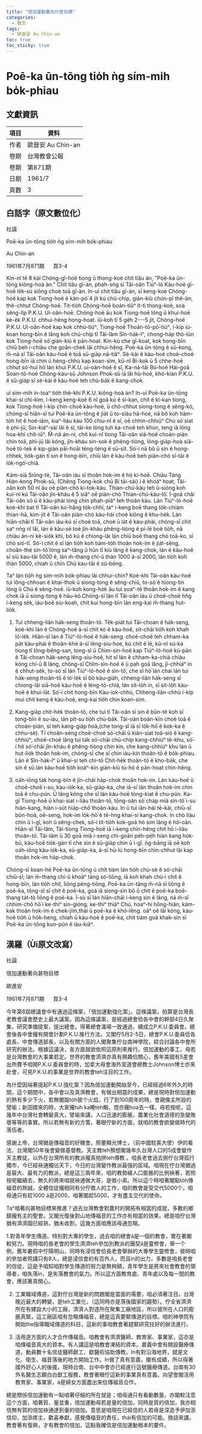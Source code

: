 ```yaml
---
title: "倍加運動著向什麼目標"
categories:
  - 散文
tags:
  - 歐晉安 Au Chìn-an
toc: true
toc_sticky: true
---
```


# Poē-ka ūn-tōng tio̍h ǹg sím-mi̍h bo̍k-phiau

## 文獻資訊

| 項目 | 資料 |
|---|---|
| 作者 | 歐晉安 Au Chìn-an |
| 卷期 | 台灣教會公報 |
| 卷期 | 第871期 |
| 日期 | 1961/7 |
| 頁數 | 3 |

## 白話字（原文數位化）

社論

Poē-ka ūn-tōng tio̍h ǹg sím-mi̍h bo̍k-phiau

Au Chìn-an

1961年7月871期      頁3-4

Kin-nî tē 8 kài Chóng-gī-hoē tiong ū thong-koè chit tiâu àn, "Poē-ka ūn-tōng kiông-hoà àn." Chit tiâu gī-àn, phah-sǹg sī Tâi-oân Tiúⁿ-ló Kàu-hoē gī-hoē le̍k-sú siōng choè toā gī-àn. In-uī chit tiâu gī-àn, sī keng-koè Chóng-hoē kap kok Tiong-hoē ê kàn-pō͘ 4 ji̍t kú chū-chi̍p, gián-kiù chún-pī thê-àn, thê-chhut Chóng-hoē. Tit-tio̍h Chóng-hoē boán-tiûⁿ it-tì thong-koè, soà sêng-li̍p P.K.U. Uí-oân-hoē. Chóng-hoē āu kok Tiong-hoē lóng ū khui-hoē kè-e̍k P.K.U. chhuì-hêng hong-hoat. iū-koh tī 5 ge̍h 2---5 ji̍t, Chóng-hoē P.K.U. Uí-oân-hoē kap kok chhù-tiúⁿ, Tiong-hoē Thoân-tō-pō͘-tiúⁿ, í-ki̍p iú-koan hong-bīn ê lâng koh chū-chi̍p tī Tâi-lâm Sîn-ha̍k-īⁿ, chong-ha̍p thó-lūn kok Tiong-hoē só͘ gián-kiù ê pān-hoat. Kin-kù che gī-koat, kok hong-bīn chiū beh i-chiàu che goân-chek lâi chhui-hêng. Poē-ka ūn-tōng ê sū-kong, m̄-nā sī Tâi-oân kàu-hoē ê toā sū-gia̍p nā-tiāⁿ. Sè-kài ê kàu-hoē choē-choē hong-bīn iā chin ū hèng-chhù kap koan-sim, kū-nî Bí-kok ū 5 chhe-hoē chhut só͘-huì hō͘ lán khui P.K.U. uí-oân-hoē ê sî, Ka-ná-tāi Bú-hoē Hái-goā Soan-tō-hoē Chóng-kàu-sū Johnson Phok-sū iā lâi hù-hoē, khó-kiàn P.K.U. ê sū-gia̍p sī sè-kài ê kàu-hoē teh chù-ba̍k ê kang-chok.

uī sím-mi̍h in-toaⁿ tio̍h thê-khí P.K.U. kiông-hoà àn? In-uī Poē-ka ūn-tōng khai-sí chì-kim, í-keng keng-koè 6 nî goā kú ê sî-kan, chit ê kî-kan tiong, kok Tiong-hoē í-ki̍p chin-choē kàu-hoē, ū chò-chhut siong-tong ê sêng-kó, chóng-sī hiān-sī tuì Poē-ka ūn-tōng ê jia̍t ū to-siáu hā-hoé, nā bô koh tiám-to̍h hit ê hoé-iām, kiaⁿ-liáu kàu 100 chiu-nî ê sî, oē chhin-chhiūⁿ Chú só͘ siat ê phì-jū; Sin-kiáⁿ-sài lâi ê sî, tāi-ke lóng tuh ka-choē teh khùn, teng iā lóng hoa-khì chi̍t-iūⁿ. M̄-nā án-ni, chit kuí-nî tiong Tâi-oân siā-hoē choán-piàn chin toā, phì-jū lâi kóng, jîn-kháu sìn-sok ê phêng-tiòng, lông-gia̍p-hoà siā-hoē tō-tek ê kip-giàn pāi-hoāi téng-téng ê sū-si̍t. Só͘-í nā bô ū sin ê hong-chhek, tio̍k-gán tī sin ê hong-bīn, chiū lán ê kàu-hoē beh piàn-chò sî-tāi ê lo̍k-ngó͘-chiá.

Kám-siā Siōng-tè, Tâi-oân iáu sī thoân hok-im ê hó ki-hoē. Chiàu Táng Hián-kong Phok-sū, (Chêng Tiong-kok chū Bí tāi-sài) i ê khoàⁿ hoat, Tâi-oân koh 50 nî āu oē piàn-chò ki-tok-kàu. Thian-chú-kàu teh ū-sióng koh kuí-nî kú Tâi-oân jîn-kháu ê 5 siâⁿ oē piàn-chò Thian-chú-kàu-tô͘. Í-goā chāi Tâi-oân só ū ê kàu-phài lóng chin phah-piàⁿ teh thoân kàu. Lán Tiúⁿ-ló-hoē koè-khì bat tī Tâi-oân ko͘-hâng to̍k-chhī, taⁿ í-keng boē thang to̍k-chiàm thian-hā, kim-ji̍t ê Tâi-oân piàn-chò kàu-hài choè kiông ê khu-he̍k. Lán hiān-chāi tī Tâi-oân iáu-kú sī choè toā, choè ū la̍t ê kàu-phài, chóng-sī chit saⁿ nn̄g nî lâi, lán ê kàu-sè toè jîn-kháu phêng-tiòng ê pí-lē boē tio̍h, nā chiàu án-ni kè-sio̍k khì, bô kú ê chiong-lâi lán chiū boē thang chò toā-ko, sī chò sió-tī. Só͘-í chit ê sî lán tio̍h koh tiám-to̍h thoân hok-im ê jia̍t-sêng, choân-thé sìn-tô͘ lóng saⁿ-tâng ū hūn tī kiù lâng ê kang-chok, lán ê kàu-hoē sī siū kau-tāi 5000 ê, lán m̄-thang chí-ū thàn 1000 á-sī 2000, lán tio̍h koh thàn 5000, chiah ū chīn Chú kau-tāi ê sù-bēng.

Taⁿ lán tio̍h ǹg sím-mi̍h bo̍k-phiau lâi chhui-chìn? Koè-khì Tâi-oân kàu-hoē tuì lông-chhoan ê khai-thok ū siong-tong ê sêng-chiū, to-sò͘ ê hiong-tìn lóng ū Chú ê sèng-hoē. iū-koh kong-ho̍k āu tuì soaⁿ-tē thoân hok-im ê kang chok iā ū siong-tong ê hāu-kó.Chóng-sī lán tī Tâi-oân iáu ū choē-choē hn̂g í-keng se̍k, iáu-boē siu-koah, chit kuí hong-bīn lán eng-kai m̄-thang hut-lio̍k.

1. Tuì chheng-liân ha̍k-seng thoân-tō. Te̍k-pia̍t tuì Tāi-choan ê ha̍k-seng, koè-khì lán ê Chóng-hoē á-sī chi̍t kò ê kàu-hoē, si̍t-chāi tio̍h koh khah ló͘-le̍k. Hiān-sî lán ê Tiúⁿ-ló-hoē ê ha̍k-seng  choē-choē teh chham-ka pa̍t kàu-phài ê thoân-khè á-sī lêng-siu-hoe, kú chi̍t ê lē, kū-nî sú-ká tiong tī Iông-bêng-san, tong-sî ū Chìm-sìn-hoē kap Tiúⁿ-ló-hoē kú-pān ê Tāi-choan ha̍k-seng lêng-siu-hoē, hit sî lán ê chham-ka-chiá chiàu kóng chí-ū 8 lâng, chóng-sī Chîm-sìn-hoē ê ū pah goā lâng, jî-chhiáⁿ in ê chhut-se̍k, to-sò͘ sī lán Tiúⁿ-ló-hoē ê sìn-tô͘, che sī hō͘ lán chai lán tuì ha̍k-seng thoân-tō ê ló͘-le̍k sī bô kàu-gia̍h, chheng-liân ha̍k-seng sī chiong-lâi siā-hoē kàu-hoē ê léng-tō-chiá, lán sit-lo̍h in, sī sit-lo̍h kàu-hoē ê khuì-la̍t. Só͘-í chit hong-bīn Kàu-iok-chhù, Chheng-liân-chhù í-ki̍p muí chi̍t keng ê kàu-hoē, eng-kai tio̍h chin koan-sim.

2. Kang-gia̍p chit-he̍k thoân-tō, che tuì tī Tâi-oân sī sin ê būn-tê koh sī tong-bīn ê su-iàu, lán pit-su tio̍h chù-ba̍k. Tâi-oân boán-kīn choè toā ê choán-piàn, sī teh kang-gia̍p hoà,(che tong-sî iā sī lo̍k-hō͘ ê kok-ka ê chhu-sè). Tī choân-séng choē-choē só͘-chāi ū kiàn-siat toā-sió ê kang-chhiúⁿ, choē-choē lâng tuì ta̍k só͘-chāi chū-chi̍p kang-chhiúⁿ tē-khu, só͘-í hit só͘-chāi jîn-kháu ê phêng-tiòng chin kín, che kang-chhiúⁿ khu lán ū hut-lio̍k thoân hok-im, chóng-sī che sī chin iàu-kín thoân-tō ê bo̍k-phiau. Lán ê Sîn-ha̍k-īⁿ ū khai-sí teh chí-tō Chit-he̍k thoân-tō ê kho-ba̍k, che sin ê sū lán kàu-hoē tio̍h koáⁿ-kín gián-kiù tú-hó ê pān-hoat chìn-hêng.

3. oa̍h-iōng ta̍k hong-bīn ê jîn-châi ha̍p-chok thoân hok-im. Lán kàu-hoē ū choē-choē i-su, kàu-io̍k-ka, sū-gia̍p-ka, che iā-sī lán thoân hok-im chin toā ê chu-pún. Ū lâng kóng che sī lán kàu-hoē tòng-kiat ê chu-pún. Ka-gī Tiong-hoē ū khai-siat i-liâu thoân-tō, tōng-oân sò͘ cha̍p miâ sìn-tô͘ i-su hiàn-kang, hiàn i-su̍t hia̍p-chō͘ thoân-kàu. In ū tuì iân-hái tē-kài, chiū-sī bûn-hoà, oē-seng, hok-im lo̍k-hō͘ ê tē-hng khai-sí kang-chok. In chò liáu chin ū ì-gī, koh ū sêng-chek, só͘-í tit-tio̍h kok-goā hó sim lâng ê hō͘-oān. Hiān-sî Tâi-lâm, Tâi-tiong Tiong-hoē iā í-keng chìn-hêng chit hō i-liâu thoân-tō. Tâi-lâm ū 30 goā miâ i-seng chì-goān pe̍h-pe̍h hiàn kang ho̍k-bū, kàu-hoē tio̍k-gán tī che sin ê sū-gia̍p chin ū ì-gī. ǹg-bāng iā oē koh oa̍h-iōng kàu-io̍k-ka, sū-gia̍p-ka, á-sī hū-lú hong-bīn chìn-chhut lâi kap thoân hok-im ha̍p-chok.

Chóng-sī koan-hē Poē-ka ūn-tōng ū chi̍t tiám lán tio̍h chú-sè ê só͘-chāi chiū-sī; lán m̄-thang chí-ū khoàⁿ tāng sò͘-liōng, iā koh khah chù-ì chi̍t ê hong-bīn, lán tio̍h chit, liōng pèng-tiōng, Poē-ka ūn-tāng m̄-nā sī liōng ê poē-ka, tông-sî sī chit ê poē-ka, goá iā siong-sìn bô ū chit ê poē-ka boē-thang ta̍t-tò liōng ê poē-ka. Ì-sù sī lán hiān-chāi í-keng sìn ê lâng, nā m̄-sī chhim-chō hō͘ i ke-thiⁿ sìn-gióng, ke-thiⁿ thiàⁿ Chú, hoaⁿ-hí hōng-hiàn, kám-kak thoân hok-im ê chek-jīm,thái ū poē-ka ê khó-lêng. oāⁿ oē lâi kóng, kàu-hoē tio̍h ū ho̍k-heng, chiah ū kàu-hoē ê poē-ka, chit tiám goá khak-sìn sī Poē-ka ūn-tōng kun-pún ê iàu-kiāⁿ.

## 漢羅（Ùi原文改寫）

社論

倍加運動著向甚物目標

歐進安

1961年7月871期      頁3-4

今年第8屆總議會中有通過這條案，「倍加運動強化案」。這條議案，拍算是台灣長老教會議會歷史上最大議案。因為這條議案，是經過總會佮各中會的幹部4日久聚集，研究準備提案，提出總會。得著總會滿場一致通過，續成立P.K.U.委員會。總會後各中會攏有開會計劃P.K.U.推行方法。又閣佇5月2-5日，總會P.K.U.委員佮各處長、中會傳道部長，以及有關方面的人閣聚集佇台南神學院，綜合討論各中會所研究的辦法。根據這議決，各方面就欲依照這原則來推行。倍加運動的事工，毋若是台灣教會的大事業若定。世界的教會濟濟亦真有興趣佮關心，舊年美國有5差會出所費予咱開P.K.U.委員會的時，加拿大母會海外宣道會總教士Johnson博士亦來赴會，可見P.K.U.的事業是世界的教會teh注目的工作。

為什麼因端著提起P.K.U.強化案？因為倍加運動開始至今，已經經過6年外久的時間，這个期間中，各中會以及真濟教會，有做出相當的成果，總是現時對倍加運動的熱有多少下火，若無閣踮to̍h彼个火焰，行了到100周年的時，會親像主所設的譬喻；新囝婿來的時，大家攏tuh ka睡teh睏，燈亦攏hoa去一樣。毋若按呢，這幾年中台灣社會轉變真大，譬喻來講，人口迅速的膨脹，農業化社會道德的急變敗壞等等的事實。所以若無有新的方策，著眼佇新的方面，就咱的教會欲變做時代的落伍者。

感謝上帝，台灣猶是傳福音的好機會。照董顯光博士，（前中國駐美大使）伊的看法，台灣閣50年後會變做基督教。天主教teh預想閣幾年久台灣人口的5成會變作天主教徒。以外在台灣所有的教派攏真拍拼teh傳教 。咱長老會過去捌佇台灣孤行獨市，今已經袂通獨佔天下，今日的台灣變作教派最強的區域。咱現在佇台灣猶過是最大、最有力的教派，總是這三兩年來，咱的教勢綴人口膨脹的比例袂著，若照按呢繼續去，無久的將來咱就袂通做大哥，是做小弟。所以這个時咱著閣點to̍h傳福音的熱誠，全體信徒攏相同有分佇救人的工作，咱的教會是受交代5000个，咱毋通只有趁1000 á是2000，咱著閣趁5000，才有盡主交代的使命。

Taⁿ咱著向甚物目標來推進？過去台灣教會對農村的開拓有相當的成就，多數的鄉鎮攏有主的聖會。又閣光復後對山地傳福音的工作亦有相當的效果。總是咱佇台灣猶有濟濟園已經熟，猶未收割，這幾方面咱應該毋通忽略。

1.對青年學生傳道。特別對大專的學生，過去咱的總會á是一個的教會，實在著閣較努力。現時咱的長老會的學生濟濟teh參加別教派的團契á是靈修會，舉一个例，舊年暑假中佇陽明山，同時有浸信會佮長老會舉辦的大專學生靈修會，彼時咱的參加者照講只有8人，總是浸信會的有百外人，而且in的出力，多數是咱長老會的信徒，這是予咱知咱對學生傳道的努力是無夠額，青年學生是將來社會教會的領導者，咱失落in，是失落教會的氣力。所以這方面教育處、青年處以及每一間的教會，應該著真關心。

2. 工業職域傳道，這對佇台灣是新的問題閣是當面的需要，咱必須著注目。台灣晚近最大的轉變，是teh工業化，（這同時亦是落後國家的趨勢）。佇全省濟濟所在有建設大小的工廠，濟濟人對逐所在聚集工廠地區，所以彼所在人口的膨脹真緊，這工廠區咱有忽略傳福音，總是這真要緊傳道的目標。咱的神學院有開始the指導職域傳道的科目，這新的事咱教會著趕緊研究拄好的辦法進行。

3. 活用逐方面的人才合作傳福音。咱教會有濟濟醫師、教育家、事業家，這亦是咱傳福音真大的資本。有人講這是咱教會凍結的資本。嘉義中會有開設醫療傳道，動員數十名信徒醫師獻工、獻醫術協助傳教。In有對沿海地界，就是文化、衛生、福音落後的地方開始工作。In做了真有意義，閣有成績，所以得著國外好心人的後援。現時台南、台中中會亦已經進行這號醫療傳道。台南有30外名醫生志願白白獻工服務，教會著眼佇這新的事業真有意義。向望會閣活用教育家、事業家，á是婦女方面盡出來佮傳福音合作。

總是關係倍加運動有一點咱著仔細的所在就是；咱毋通只有看動數量，亦閣較注意這个方面，咱著質、量並重，倍加運動毋若是量的倍加，同時是質的倍加，我亦相信無有質的倍加袂通達到量的倍加。意思是咱現在已經信的人若毋是深造予伊加添信仰、加添疼主，歡喜奉獻，感覺傳福音的責任，thái有倍加的可能。換話來講，教會著有復興，才有教會的倍加，這點我確信是倍加運動根本的要件。
